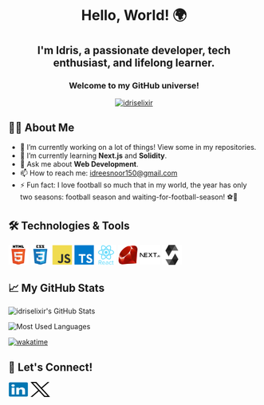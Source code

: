 <h1 align="center">Hello, World! 🌍</h1>
<h2 align="center">I'm Idris, a passionate developer, tech enthusiast, and lifelong learner.</h2>
<h3 align="center">Welcome to my GitHub universe!</h3>

<p align="center">
<a href="https://github.com/idriselixir">
<img src="https://komarev.com/ghpvc/?username=idriselixir&label=Profile%20views&color=0e75b6&style=flat" alt="idriselixir" />
</a>
</p>

## 👨‍💻 About Me
- 🔭 I’m currently working on a lot of things! View some in my repositories.
- 🌱 I’m currently learning **Next.js** and **Solidity**.
- 💬 Ask me about **Web Development**.
- 📫 How to reach me: [idreesnoor150@gmail.com](mailto:idreesnoor150@gmail.com)
- ⚡ Fun fact: I love football so much that in my world, the year has only two seasons: football season and waiting-for-football-season! ⚽📅

## 🛠️ Technologies & Tools
<p>
  <!-- HTML -->
  <img src="https://raw.githubusercontent.com/devicons/devicon/master/icons/html5/html5-original-wordmark.svg" alt="HTML5" width="40" height="40"/>
  <!-- CSS -->
  <img src="https://raw.githubusercontent.com/devicons/devicon/master/icons/css3/css3-original-wordmark.svg" alt="CSS3" width="40" height="40"/>
  <!-- JavaScript -->
  <img src="https://raw.githubusercontent.com/devicons/devicon/master/icons/javascript/javascript-original.svg" alt="JavaScript" width="40" height="40"/>
  <!-- TypeScript -->
  <img src="https://raw.githubusercontent.com/devicons/devicon/master/icons/typescript/typescript-original.svg" alt="TypeScript" width="40" height="40"/>
  <!-- React -->
  <img src="https://raw.githubusercontent.com/devicons/devicon/master/icons/react/react-original-wordmark.svg" alt="React" width="40" height="40"/>
  <!-- Ruby -->
  <img src="https://raw.githubusercontent.com/devicons/devicon/master/icons/ruby/ruby-original.svg" alt="Ruby" width="40" height="40"/>
  <!-- Next.js -->
<img src="https://raw.githubusercontent.com/devicons/devicon/master/icons/nextjs/nextjs-original-wordmark.svg" alt="Next.js" width="40" height="40"/>

  <!-- Solidity -->
  <img src="https://raw.githubusercontent.com/devicons/devicon/master/icons/solidity/solidity-original.svg" alt="Solidity" width="40" height="40"/>
</p>


## 📈 My GitHub Stats

<p align="left">
  <img src="https://github-readme-stats.vercel.app/api?username=idriselixir&show_icons=true&theme=merko" alt="idriselixir's GitHub Stats" />
</p>

<p align="left">
  <img src="https://github-readme-stats.vercel.app/api/top-langs/?username=idriselixir&layout=compact&theme=merko" alt="Most Used Languages" />
</p>


[![wakatime](https://wakatime.com/badge/user/018ba604-9fac-4783-b03e-11b6a49050b8.svg)](https://wakatime.com/@018ba604-9fac-4783-b03e-11b6a49050b8)

## 📣 Let's Connect!
<p align="left">
  <!-- LinkedIn -->
  <a href="https://www.linkedin.com/in/idris-noor" target="blank"><img align="center" src="https://raw.githubusercontent.com/devicons/devicon/master/icons/linkedin/linkedin-original.svg" alt="LinkedIn-Idris-Noor" height="30" width="40" /></a>
  <!-- Twitter -->
  <a href="https://twitter.com/NoorIdris14325" target="blank"><img align="center" src="https://raw.githubusercontent.com/devicons/devicon/master/icons/twitter/twitter-original.svg" alt="Twitter-NoorIdris14325" height="30" width="40" /></a>
</p>
